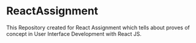# ReactAssignment
This Repository created for React Assignment which tells about proves of concept in User Interface Development with React JS.    

